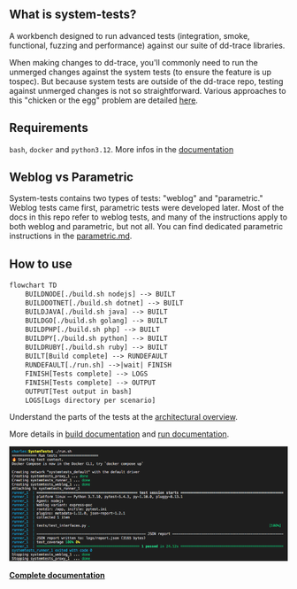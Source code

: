 ## What is system-tests?

A workbench designed to run advanced tests (integration, smoke, functional, fuzzing and performance) against our suite of dd-trace libraries.

When making changes to dd-trace, you'll commonly need to run the unmerged changes against the system tests (to ensure the feature is up tospec). But because system tests are outside of the dd-trace repo, testing against unmerged changes is not so straightforward. Various approaches  to this "chicken or the egg" problem are detailed [here](https://github.com/DataDog/system-tests/blob/main/docs/execute/how-to-approach-changes.md).

## Requirements

`bash`, `docker` and `python3.12`. More infos in the [documentation](https://github.com/DataDog/system-tests/blob/main/docs/execute/requirements.md)

## Weblog vs Parametric

System-tests contains two types of tests: "weblog" and "parametric." Weblog tests came first, parametric tests were developed later. Most of the docs in this repo refer to weblog tests, and many of the instructions apply to both weblog and parametric, but not all. You can find dedicated parametric instructions in the [parametric.md](https://github.com/DataDog/system-tests/blob/main/docs/scenarios/parametric.md).

## How to use

```mermaid
flowchart TD
    BUILDNODE[./build.sh nodejs] --> BUILT
    BUILDDOTNET[./build.sh dotnet] --> BUILT
    BUILDJAVA[./build.sh java] --> BUILT
    BUILDGO[./build.sh golang] --> BUILT
    BUILDPHP[./build.sh php] --> BUILT
    BUILDPY[./build.sh python] --> BUILT
    BUILDRUBY[./build.sh ruby] --> BUILT
    BUILT[Build complete] --> RUNDEFAULT
    RUNDEFAULT[./run.sh] -->|wait| FINISH
    FINISH[Tests complete] --> LOGS
    FINISH[Tests complete] --> OUTPUT
    OUTPUT[Test output in bash]
    LOGS[Logs directory per scenario]
```

Understand the parts of the tests at the [architectural overview](https://github.com/DataDog/system-tests/blob/main/docs/architecture/overview.md).

More details in [build documentation](https://github.com/DataDog/system-tests/blob/main/docs/execute/build.md) and [run documentation](https://github.com/DataDog/system-tests/blob/main/docs/execute/run.md).

![Output on success](./utils/assets/output.png?raw=true)

**[Complete documentation](https://github.com/DataDog/system-tests/blob/main/docs)**

